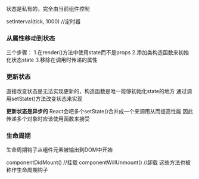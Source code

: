 状态是私有的，完全由当前组件控制

setInterval(tick, 1000) //定时器

### 从属性移动到状态
三个步骤：
1.在render()方法中使用state而不是props
2.添加类构造函数来初始化状态state
3.移除在调用时传递的属性

### 更新状态
直接改变状态是无法实现更新的，构造函数是唯一能够初始化state的地方
通过调用setState()方法改变状态来实现

**更新状态是异步的**
React会吧多个setState()合并成一个来调用从而提高性能
因此传递多个对象时应该使用函数来接受

### 生命周期
生命周期钩子从组件元素被输出到DOM中开始

componentDidMount() //挂载
componentWillUnmount() //卸载 
这些方法也被称作生命周期钩子
